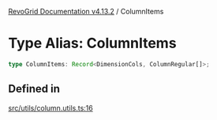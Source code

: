 [RevoGrid Documentation v4.13.2](README.md) / ColumnItems

# Type Alias: ColumnItems

```ts
type ColumnItems: Record<DimensionCols, ColumnRegular[]>;
```

## Defined in

[src/utils/column.utils.ts:16](https://github.com/revolist/revogrid/blob/4615a8613a8ac5464daeb17d7062361e3e3aa5d1/src/utils/column.utils.ts#L16)
